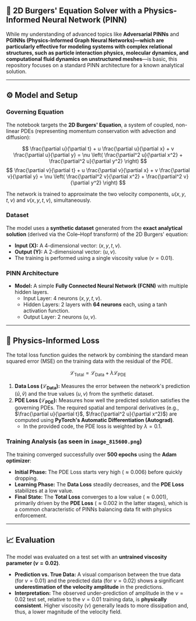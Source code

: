 ## 🚀 2D Burgers' Equation Solver with a Physics-Informed Neural Network (PINN)

While my understanding of advanced topics like **Adversarial PINNs** and **PGINNs (Physics-Informed Graph Neural Networks)—which are particularly effective for modeling systems with complex relational structures, such as particle interaction physics, molecular dynamics, and computational fluid dynamics on unstructured meshes**—is basic, this repository focuses on a standard PINN architecture for a known analytical solution.

***

## ⚙️ Model and Setup

### Governing Equation

The notebook targets the **2D Burgers' Equation**, a system of coupled, non-linear PDEs (representing momentum conservation with advection and diffusion):

$$
\frac{\partial u}{\partial t} + u \frac{\partial u}{\partial x} + v \frac{\partial u}{\partial y} = \nu \left( \frac{\partial^2 u}{\partial x^2} + \frac{\partial^2 u}{\partial y^2} \right)
$$
$$
\frac{\partial v}{\partial t} + u \frac{\partial v}{\partial x} + v \frac{\partial v}{\partial y} = \nu \left( \frac{\partial^2 v}{\partial x^2} + \frac{\partial^2 v}{\partial y^2} \right)
$$

The network is trained to approximate the two velocity components, $u(x, y, t, \nu)$ and $v(x, y, t, \nu)$, simultaneously.

### Dataset

The model uses a **synthetic dataset** generated from the **exact analytical solution** (derived via the Cole–Hopf transform) of the 2D Burgers' equation:
* **Input ($\mathbf{X}$):** A 4-dimensional vector: $(x, y, t, \nu)$.
* **Output ($\mathbf{Y}$):** A 2-dimensional vector: $(u, v)$.
* The training is performed using a single viscosity value ($\nu = 0.01$).

### PINN Architecture

* **Model:** A simple **Fully Connected Neural Network (FCNN)** with multiple hidden layers.
    * Input Layer: 4 neurons ($x, y, t, \nu$).
    * Hidden Layers: 2 layers with **64 neurons** each, using a $\tanh$ activation function.
    * Output Layer: 2 neurons ($u, v$).

***

## 🎯 Physics-Informed Loss

The total loss function guides the network by combining the standard mean squared error (MSE) on the training data with the residual of the PDE.

$$
\mathcal{L}_{\text{Total}} = \mathcal{L}_{\text{Data}} + \lambda \mathcal{L}_{\text{PDE}}
$$

1.  **Data Loss ($\mathcal{L}_{\text{Data}}$):** Measures the error between the network's prediction ($\hat{u}, \hat{v}$) and the true values ($u, v$) from the synthetic dataset.
2.  **PDE Loss ($\mathcal{L}_{\text{PDE}}$):** Measures how well the predicted solution satisfies the governing PDEs. The required spatial and temporal derivatives (e.g., $\frac{\partial u}{\partial t}$, $\frac{\partial^2 u}{\partial x^2}$) are computed using **PyTorch's Automatic Differentiation (Autograd)**.
    * In the provided code, the PDE loss is weighted by $\lambda = 0.1$.

### Training Analysis (as seen in `image_815600.png`)

The training converged successfully over **500 epochs** using the **Adam optimizer**:

* **Initial Phase:** The PDE Loss starts very high ($\approx 0.006$) before quickly dropping.
* **Learning Phase:** The **Data Loss** steadily decreases, and the **PDE Loss** stabilizes at a low value.
* **Final State:** The **Total Loss** converges to a low value ($\approx 0.001$), primarily driven by the **PDE Loss** ($\approx 0.002$ in the latter stages), which is a common characteristic of PINNs balancing data fit with physics enforcement.

***

## 📈 Evaluation

The model was evaluated on a test set with an **untrained viscosity parameter ($\nu = 0.02$)**.

* **Prediction vs. True Data:** A visual comparison between the true data (for $\nu=0.01$) and the predicted data (for $\nu=0.02$) shows a significant **underestimation of the velocity amplitude** in the predictions.
* **Interpretation:** The observed under-prediction of amplitude in the $\nu=0.02$ test set, relative to the $\nu=0.01$ training data, is **physically consistent**. Higher viscosity ($\nu$) generally leads to more dissipation and, thus, a lower magnitude of the velocity field.
